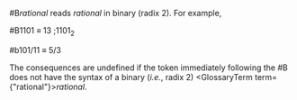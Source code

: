  



#B*rational* reads *rational* in binary (radix 2). For example, 



#B1101 *≡* 13 ;1101<sub>2</sub> 



#b101/11 *≡* 5/3 



The consequences are undefined if the token immediately following the #B does not have the syntax of a binary (*i.e.*, radix 2) <GlossaryTerm  term={"rational"}><i>rational</i></GlossaryTerm>. 



